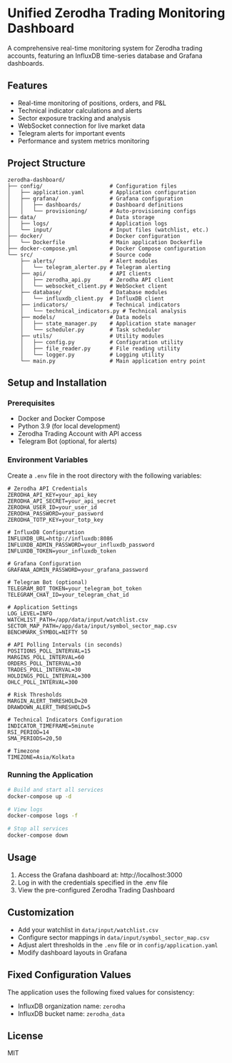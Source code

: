 # Unified Zerodha Trading Monitoring Dashboard

A comprehensive real-time monitoring system for Zerodha trading accounts, featuring an InfluxDB time-series database and Grafana dashboards.

## Features

- Real-time monitoring of positions, orders, and P&L
- Technical indicator calculations and alerts
- Sector exposure tracking and analysis
- WebSocket connection for live market data
- Telegram alerts for important events
- Performance and system metrics monitoring

## Project Structure

```
zerodha-dashboard/
├── config/                     # Configuration files
│   ├── application.yaml        # Application configuration
│   ├── grafana/                # Grafana configuration
│   │   ├── dashboards/         # Dashboard definitions
│   │   └── provisioning/       # Auto-provisioning configs
├── data/                       # Data storage
│   ├── logs/                   # Application logs
│   └── input/                  # Input files (watchlist, etc.)
├── docker/                     # Docker configuration
│   └── Dockerfile              # Main application Dockerfile
├── docker-compose.yml          # Docker Compose configuration
└── src/                        # Source code
    ├── alerts/                 # Alert modules
    │   └── telegram_alerter.py # Telegram alerting
    ├── api/                    # API clients
    │   ├── zerodha_api.py      # Zerodha API client
    │   └── websocket_client.py # WebSocket client
    ├── database/               # Database modules
    │   └── influxdb_client.py  # InfluxDB client
    ├── indicators/             # Technical indicators
    │   └── technical_indicators.py # Technical analysis
    ├── models/                 # Data models
    │   ├── state_manager.py    # Application state manager
    │   └── scheduler.py        # Task scheduler
    ├── utils/                  # Utility modules
    │   ├── config.py           # Configuration utility
    │   ├── file_reader.py      # File reading utility
    │   └── logger.py           # Logging utility
    └── main.py                 # Main application entry point
```

## Setup and Installation

### Prerequisites

- Docker and Docker Compose
- Python 3.9 (for local development)
- Zerodha Trading Account with API access
- Telegram Bot (optional, for alerts)

### Environment Variables

Create a `.env` file in the root directory with the following variables:

```
# Zerodha API Credentials
ZERODHA_API_KEY=your_api_key
ZERODHA_API_SECRET=your_api_secret
ZERODHA_USER_ID=your_user_id
ZERODHA_PASSWORD=your_password
ZERODHA_TOTP_KEY=your_totp_key

# InfluxDB Configuration
INFLUXDB_URL=http://influxdb:8086
INFLUXDB_ADMIN_PASSWORD=your_influxdb_password
INFLUXDB_TOKEN=your_influxdb_token

# Grafana Configuration
GRAFANA_ADMIN_PASSWORD=your_grafana_password

# Telegram Bot (optional)
TELEGRAM_BOT_TOKEN=your_telegram_bot_token
TELEGRAM_CHAT_ID=your_telegram_chat_id

# Application Settings
LOG_LEVEL=INFO
WATCHLIST_PATH=/app/data/input/watchlist.csv
SECTOR_MAP_PATH=/app/data/input/symbol_sector_map.csv
BENCHMARK_SYMBOL=NIFTY 50

# API Polling Intervals (in seconds)
POSITIONS_POLL_INTERVAL=15
MARGINS_POLL_INTERVAL=60
ORDERS_POLL_INTERVAL=30
TRADES_POLL_INTERVAL=30
HOLDINGS_POLL_INTERVAL=300
OHLC_POLL_INTERVAL=300

# Risk Thresholds
MARGIN_ALERT_THRESHOLD=20
DRAWDOWN_ALERT_THRESHOLD=5

# Technical Indicators Configuration
INDICATOR_TIMEFRAME=5minute
RSI_PERIOD=14
SMA_PERIODS=20,50

# Timezone
TIMEZONE=Asia/Kolkata
```

### Running the Application

```bash
# Build and start all services
docker-compose up -d

# View logs
docker-compose logs -f

# Stop all services
docker-compose down
```

## Usage

1. Access the Grafana dashboard at: http://localhost:3000
2. Log in with the credentials specified in the .env file
3. View the pre-configured Zerodha Trading Dashboard

## Customization

- Add your watchlist in `data/input/watchlist.csv`
- Configure sector mappings in `data/input/symbol_sector_map.csv`
- Adjust alert thresholds in the `.env` file or in `config/application.yaml`
- Modify dashboard layouts in Grafana

## Fixed Configuration Values

The application uses the following fixed values for consistency:

- InfluxDB organization name: `zerodha`
- InfluxDB bucket name: `zerodha_data`

## License

MIT 